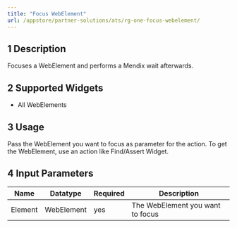 ```yaml
---
title: "Focus WebElement"
url: /appstore/partner-solutions/ats/rg-one-focus-webelement/
---
```


## 1 Description

Focuses a WebElement and performs a Mendix wait afterwards.

## 2 Supported Widgets

* All WebElements

## 3 Usage

Pass the WebElement you want to focus as parameter for the action. To get the WebElement, use an action like Find/Assert Widget.

## 4 Input Parameters

Name | Datatype | Required | Description
--- | --- | --- | ---
Element | WebElement | yes | The WebElement you want to focus
